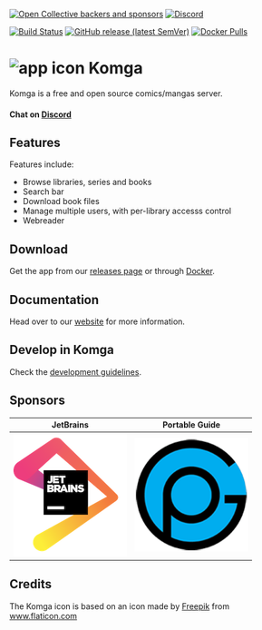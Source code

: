 [![Open Collective backers and sponsors](https://img.shields.io/opencollective/all/komga)](https://opencollective.com/komga)
[![Discord](https://img.shields.io/discord/678794935368941569?label=Discord)](https://discord.gg/TdRpkDu)

[![Build Status](https://travis-ci.com/gotson/komga.svg?branch=master)](https://travis-ci.com/gotson/komga)
[![GitHub release (latest SemVer)](https://img.shields.io/github/v/release/gotson/komga?color=blue&label=download&sort=semver)](https://github.com/gotson/komga/releases)
[![Docker Pulls](https://img.shields.io/docker/pulls/gotson/komga)](https://hub.docker.com/r/gotson/komga)

# ![app icon](./.github/readme-images/app-icon.png) Komga

Komga is a free and open source comics/mangas server.

#### Chat on [Discord](https://discord.gg/TdRpkDu)

## Features

Features include:

- Browse libraries, series and books
- Search bar
- Download book files
- Manage multiple users, with per-library accesss control
- Webreader

## Download

Get the app from our [releases page](https://github.com/gotson/komga/releases) or through [Docker](https://hub.docker.com/r/gotson/komga).

## Documentation

Head over to our [website](https://komga.org) for more information.

## Develop in Komga

Check the [development guidelines](./DEVELOPING.md).

## Sponsors

| JetBrains | Portable Guide |
|:---:|:---:|
| [![Jetbrains_logo](./.github/readme-images/sponsors-jetbrains.png)](https://www.jetbrains.com/?from=Komga) | [![PortableGuide_logo](./.github/readme-images/sponsors-portableguide.png)](https://portable.guide) |

## Credits

The Komga icon is based on an icon made by [Freepik](https://www.freepik.com/home) from www.flaticon.com
